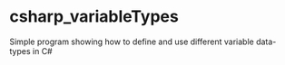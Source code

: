 # csharp_variableTypes
Simple program showing how to define and use different variable data-types in C#
